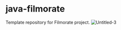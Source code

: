 # java-filmorate
Template repository for Filmorate project.
![Untitled-3](https://github.com/m00rl00n/java-filmorate/assets/119290856/a4b35367-cf0c-433b-a777-fe52d0f791a2)
